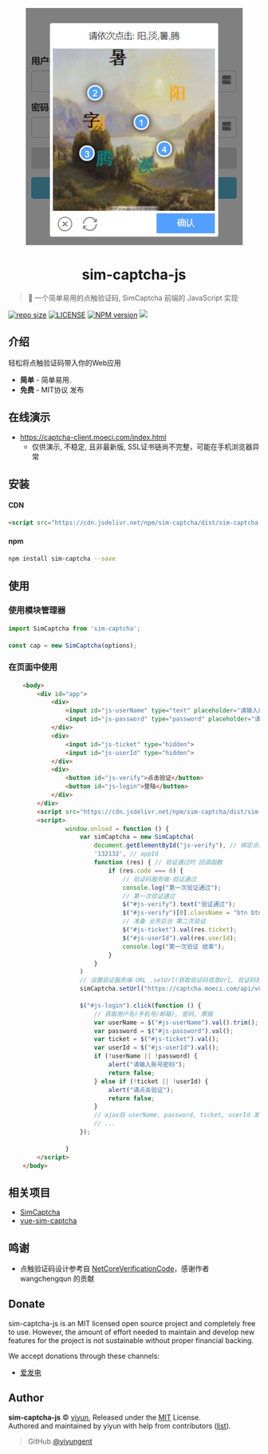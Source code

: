 <p align="center">
<img src="docs/_images/logo.png" alt="sim-captcha-js">
</p>
<h1 align="center">sim-captcha-js</h1>

> :cake: 一个简单易用的点触验证码, SimCaptcha 前端的 JavaScript 实现

[![repo size](https://img.shields.io/github/repo-size/yiyungent/sim-captcha-js.svg?style=flat)]()
[![LICENSE](https://img.shields.io/github/license/yiyungent/sim-captcha-js.svg?style=flat)](https://github.com/yiyungent/sim-captcha-js/blob/master/LICENSE)
[![NPM version](https://img.shields.io/npm/v/sim-captcha.svg)](https://www.npmjs.com/package/sim-captcha)
[![](https://data.jsdelivr.com/v1/package/npm/sim-captcha/badge)](https://www.jsdelivr.com/package/npm/sim-captcha)


<!-- [English](README_en.md) -->

## 介绍

轻松将点触验证码带入你的Web应用
 + **简单** - 简单易用.
 + **免费** - MIT协议 发布

## 在线演示

- https://captcha-client.moeci.com/index.html
  - 仅供演示, 不稳定, 且非最新版, SSL证书链尚不完整，可能在手机浏览器异常

## 安装

#### CDN
```html
<script src="https://cdn.jsdelivr.net/npm/sim-captcha/dist/sim-captcha.min.js"></script>
```

#### npm
```bash
npm install sim-captcha --save
```

## 使用

### 使用模块管理器
```js
import SimCaptcha from 'sim-captcha';

const cap = new SimCaptcha(options);
```
### 在页面中使用
```html
    <body>
        <div id="app">
            <div>
                <input id="js-userName" type="text" placeholder="请输入用户名" />
                <input id="js-password" type="password" placeholder="请输入密码" />
            </div>
            <div>
                <input id="js-ticket" type="hidden">
				<input id="js-userId" type="hidden">
            </div>
            <div>
                <button id="js-verify">点击验证</button>
                <button id="js-login">登陆</button>
            </div>
        </div>
        <script src="https://cdn.jsdelivr.net/npm/sim-captcha/dist/sim-captcha.min.js"></script>
        <script>
                window.onload = function () {
                    var simCaptcha = new SimCaptcha(
                        document.getElementById("js-verify"), // 绑定点击触发弹出验证码的HTML元素
                        '132132', // appId
                        function (res) { // 验证通过时 回调函数
                            if (res.code === 0) {
                                // 验证码服务端-验证通过
                                console.log("第一次验证通过");
                                // 第一次验证通过
                                $("#js-verify").text("验证通过");
                                $("#js-verify")[0].className = "btn btn-success btn-block";
                                // 准备 业务后台 第二次验证
                                $("#js-ticket").val(res.ticket);
                                $("#js-userId").val(res.userId);
                                console.log("第一次验证 结束");
                            }
                        }
                    )
                    // 设置验证服务端 URL .setUrl(获取验证码信息Url, 验证码效验Url)
                    simCaptcha.setUrl("https://captcha.moeci.com/api/vCode/VCodeImg", "https://captcha.moeci.com/api/vCode/VCodeCheck");

                    $("#js-login").click(function () {
                        // 获取用户名(手机号/邮箱), 密码, 票据
                        var userName = $("#js-userName").val().trim();
                        var password = $("#js-password").val();
                        var ticket = $("#js-ticket").val();
                        var userId = $("#js-userId").val();
                        if (!userName || !password) {
                            alert("请输入账号密码");
                            return false;
                        } else if (!ticket || !userId) {
                            alert("请点击验证");
                            return false;
                        }
                        // ajax将 userName, password, ticket, userId 发送到业务后台进行效验
                        // ...
                    });

                }
        </script>
    </body>
```

## 相关项目

- [SimCaptcha](https://github.com/yiyungent/SimCaptcha)
- [vue-sim-captcha](https://github.com/yiyungent/vue-sim-captcha)
 
## 鸣谢

- 点触验证码设计参考自 <a href="https://github.com/wangchengqun/NetCoreVerificationCode" target="_blank">NetCoreVerificationCode</a>，感谢作者 wangchengqun 的贡献

## Donate

sim-captcha-js is an MIT licensed open source project and completely free to use. However, the amount of effort needed to maintain and develop new features for the project is not sustainable without proper financial backing.

We accept donations through these channels:
- <a href="https://afdian.net/@yiyun" target="_blank">爱发电</a>

## Author

**sim-captcha-js** © [yiyun](https://github.com/yiyungent), Released under the [MIT](./LICENSE) License.<br>
Authored and maintained by yiyun with help from contributors ([list](https://github.com/yiyungent/sim-captcha-js/contributors)).

> GitHub [@yiyungent](https://github.com/yiyungent)

